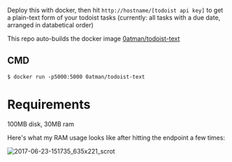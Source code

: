 Deploy this with docker, then hit `http://hostname/[todoist api key]` to get a plain-text form of your todoist tasks (currently: all tasks with a due date, arranged in databetical order)

This repo auto-builds the docker image [0atman/todoist-text](https://hub.docker.com/r/0atman/todoist-text/)

## CMD

```shell
$ docker run -p5000:5000 0atman/todoist-text
```
# Requirements

100MB disk, 30MB ram

Here's what my RAM usage looks like after hitting the endpoint a few times:

![2017-06-23-151735_635x221_scrot](https://user-images.githubusercontent.com/114097/27486197-b9e2c918-5827-11e7-835c-43f1a1473269.png)

